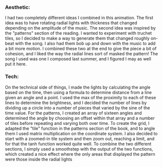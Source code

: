 ### Aesthetic:
I had two completely different ideas I combined in this animation. The first idea was to have rotating radial lights with thickness that changed depending on the amplitude of the music. The second idea was inspired by the "patterns" section of the reading. I wanted to experiment with truchet tiles, so I decided to make a way to generate them that changed roughly on-beat with the song. I also had them bob up and down with the music to add a bit more motion. I combined these two at the end to give the piece a bit of cohesion, and I liked the way the radial lines sort of masked the pattern! The song I used was one I composed last summer, and I figured I may as well put it here.

### Tech:
On the technical side of things, I made the lights by calculating the angle based on the time, then using a formula to determine distance from a line given an angle and a point. I used the max of the proximity to each of these lines to determine the brightness, and I decided the number of lines by dividing up a circle into a number of pieces that varied by the sine of the time value. For the patterns, I created an array of sixteen angles and determined the angle by choosing an offset within that array and a number of tiles before repeating and varying both over time. To create the grid, I adapted the "tile" function in the patterns section of the book, and to angle them I used matrix multiplication on the coordinate system. I also decided to start with a zoomed-in tile system and then zoom out, reaching a limit, and for that the tanh function worked quite well. To combine the two different sections, I simply used a smoothstep with the output of the two functions, which created a nice effect where the only areas that displayed the pattern were those inside the radial lights

